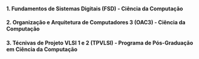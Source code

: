 #### 1. Fundamentos de Sistemas Digitais (FSD) - Ciência da Computação 


#### 2. Organização e Arquitetura de Computadores 3 (OAC3) - Ciência da Computação


#### 3. Técnivas de Projeto VLSI 1 e 2 (TPVLSI) - Programa de Pós-Graduação em Ciência da Computação

